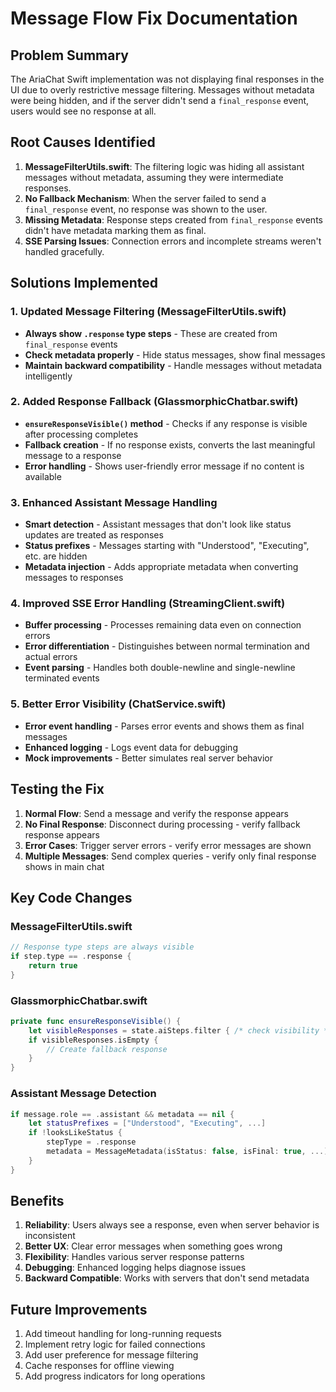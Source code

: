 # Message Flow Fix Documentation

## Problem Summary
The AriaChat Swift implementation was not displaying final responses in the UI due to overly restrictive message filtering. Messages without metadata were being hidden, and if the server didn't send a `final_response` event, users would see no response at all.

## Root Causes Identified

1. **MessageFilterUtils.swift**: The filtering logic was hiding all assistant messages without metadata, assuming they were intermediate responses.
2. **No Fallback Mechanism**: When the server failed to send a `final_response` event, no response was shown to the user.
3. **Missing Metadata**: Response steps created from `final_response` events didn't have metadata marking them as final.
4. **SSE Parsing Issues**: Connection errors and incomplete streams weren't handled gracefully.

## Solutions Implemented

### 1. Updated Message Filtering (MessageFilterUtils.swift)
- **Always show `.response` type steps** - These are created from `final_response` events
- **Check metadata properly** - Hide status messages, show final messages
- **Maintain backward compatibility** - Handle messages without metadata intelligently

### 2. Added Response Fallback (GlassmorphicChatbar.swift)
- **`ensureResponseVisible()` method** - Checks if any response is visible after processing completes
- **Fallback creation** - If no response exists, converts the last meaningful message to a response
- **Error handling** - Shows user-friendly error message if no content is available

### 3. Enhanced Assistant Message Handling
- **Smart detection** - Assistant messages that don't look like status updates are treated as responses
- **Status prefixes** - Messages starting with "Understood", "Executing", etc. are hidden
- **Metadata injection** - Adds appropriate metadata when converting messages to responses

### 4. Improved SSE Error Handling (StreamingClient.swift)
- **Buffer processing** - Processes remaining data even on connection errors
- **Error differentiation** - Distinguishes between normal termination and actual errors
- **Event parsing** - Handles both double-newline and single-newline terminated events

### 5. Better Error Visibility (ChatService.swift)
- **Error event handling** - Parses error events and shows them as final messages
- **Enhanced logging** - Logs event data for debugging
- **Mock improvements** - Better simulates real server behavior

## Testing the Fix

1. **Normal Flow**: Send a message and verify the response appears
2. **No Final Response**: Disconnect during processing - verify fallback response appears
3. **Error Cases**: Trigger server errors - verify error messages are shown
4. **Multiple Messages**: Send complex queries - verify only final response shows in main chat

## Key Code Changes

### MessageFilterUtils.swift
```swift
// Response type steps are always visible
if step.type == .response {
    return true
}
```

### GlassmorphicChatbar.swift
```swift
private func ensureResponseVisible() {
    let visibleResponses = state.aiSteps.filter { /* check visibility */ }
    if visibleResponses.isEmpty {
        // Create fallback response
    }
}
```

### Assistant Message Detection
```swift
if message.role == .assistant && metadata == nil {
    let statusPrefixes = ["Understood", "Executing", ...]
    if !looksLikeStatus {
        stepType = .response
        metadata = MessageMetadata(isStatus: false, isFinal: true, ...)
    }
}
```

## Benefits

1. **Reliability**: Users always see a response, even when server behavior is inconsistent
2. **Better UX**: Clear error messages when something goes wrong
3. **Flexibility**: Handles various server response patterns
4. **Debugging**: Enhanced logging helps diagnose issues
5. **Backward Compatible**: Works with servers that don't send metadata

## Future Improvements

1. Add timeout handling for long-running requests
2. Implement retry logic for failed connections
3. Add user preference for message filtering
4. Cache responses for offline viewing
5. Add progress indicators for long operations